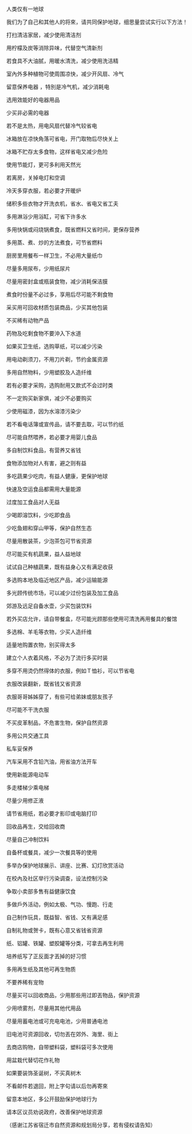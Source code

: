 人类仅有一地球

我们为了自己和其他人的将來，请共同保护地球，细思量尝试实行以下方法！

打扫清洁家居，减少使用清洁剂

用柠檬及炭等消除异味，代替空气清新剂

若食具不大油腻，用暖水清洗，减少使用洗洁精

室內外多种植物可使周围凉快，减少开风扇、冷气

留意保养电器 ，特別是冷气机，减少消耗电

选用效能好的电器用品

少买非必需的电器

若不是太热，用电风扇代替冷气较省电

冰箱放在凉快角落可省电，开门取物后尽快关上

冰箱不贮存太多食物，这样省电又减少危险

使用节能灯，更可多利用天然光

若离房，关掉电灯和空调

冷天多穿衣服，若必要才开暖炉

储积多些衣物才开洗衣机，省水、省电又省工夫

多用淋浴少用浴缸，可省下许多水

多用快锅或闷烧锅煮食，既省燃料又省时间，更保存营养

多用蒸、煮、炒的方法煮食，可节省燃料

厨房里用餐布一样卫生，不必用大量纸巾

尽量多用尿布，少用纸尿片

尽量用密封盒或瓶装食物，减少消耗保洁膜

煮食时份量不必过多，享用后尽可能不剩食物

采买用可回收材质包装商品，少买其他包装

不买稀有动物产品

药物及吃剩食物不要沖入下水道

如果买卫生纸，选购草纸，可以减少污染

用电动剃须刀，不用刀片剃，节约金属资源

多用自然物料，少用塑胶及人造纤维

若有必要才采购，选购耐用又款式不会过时类

不一定购买新家俱，减少不必要购买

少使用磁漆，因为水溶漆污染少

若不看电话簿或宣传品，请不要去取，可以节约纸

尽可能自然喂养，若必要才用婴儿食品

多自制饮料食品，有营养又省钱

食物添加物对人有害，避之则有益

多吃蔬果少吃肉，有益人健康，更保护地球

快速及空运食品都需用大量能源

过度加工食品对人无益

少喝即溶饮料，少吃即食品

少吃鱼翅和穿山甲等，保护自然生态

尽量用散装茶，少泡茶包可节省资源

尽可能买有机蔬果，益人益地球

试试自己种植蔬果，既有益身心又有满足收获

多选购本地及临近地区产品，减少运输能源

多光顾传统市场，可以减少过份包装及加工食品

郊游及远足自备水壶，少买包装饮料

若外买店允许，请自带餐盒，尽可能光顾那些使用可清洗再用餐具的餐馆

多选棉、羊毛等衣物，少买人造纤维

适量地购置衣物，别买得太多

建立个人衣着风格，不必为了流行多买时装

多穿不用烫仍然得体的衣服，例如Ｔ恤衫，可以节省电

衣服改装翻新，既省钱又省资源

衣服哥哥姊姊穿了，有些可给弟妹或朋友孩子

尽可能不干洗衣服

不买皮革制品，不危害生物，保护自然资源

多用公共交通工具

私车妥保养

汽车采用不含铅汽油，用省油方法开车

使用新能源电动车

多走楼梯少乘电梯

尽量少用修正液

请节省用纸，若必要才影印或电脑打印

回收品再生，交给回收商

尽量自己冲制饮料

自备杯或餐具，减少一次餐具等的使用

多举办保护地球展示、讲座、比赛、幻灯欣赏活动

在校內及社区举行污染调查，设法控制污染

争取小卖部多售有益健康饮食

多做戶外活动，例如太极、气功、慢跑、行走

自己制作玩具，既益智、省钱、又有满足感

自制礼物或贺卡，既有心意又省钱省资源

纸、铝罐、铁罐、塑胶罐等分类，可拿去再生利用

培养纸写了正反面才丟掉的好习惯

多用再生纸及其他可再生物质

不要养稀有宠物

尽量买可以回收商品，少用那些用过即丟物品，保护资源

少用喷雾剂，尽量用其他代用品

尽量用蓄电池或可充电电池，少用普通电池

旧电池可资源回收，切勿丟在郊外、海里、街上

去商店购物，自带塑料袋，塑料袋可多次使用

用盆栽代替切花作礼物

如果要装饰圣诞树，不买真树木

不看邮件若退回，附上字句请以后勿再寄來

留意本地区，多公开鼓励保护地球行为

请本区议员劝说政府，改善保护地球资源

（感谢江苏省宿迁市自然资源和规划局分享，若有侵权请告知）
